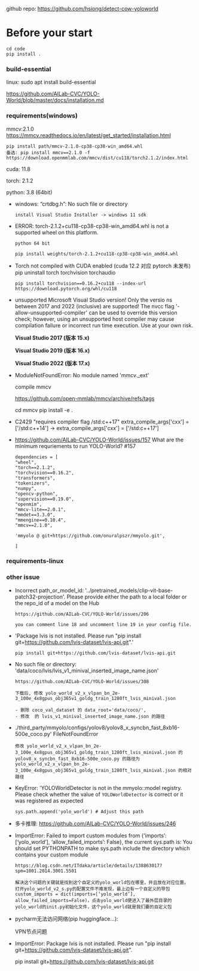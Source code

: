 
github repo: https://github.com/hsiong/detect-cow-yoloworld

# Before your start
```shell
cd code 
pip install .
```

### build-essential 

linux: sudo apt install build-essential 

https://github.com/AILab-CVC/YOLO-World/blob/master/docs/installation.md

### requirements(windows)

mmcv:2.1.0 https://mmcv.readthedocs.io/en/latest/get_started/installation.html

```
pip install path/mmcv-2.1.0-cp38-cp38-win_amd64.whl
备选: pip install mmcv==2.1.0 -f https://download.openmmlab.com/mmcv/dist/cu118/torch2.1.2/index.html
```

cuda: 11.8

torch: 2.1.2

python: 3.8 (64bit)

+ windows: “crtdbg.h”: No such file or directory

  ```
  install Visual Studio Installer -> windows 11 sdk
  ```

+ ERROR: torch-2.1.2+cu118-cp38-cp38-win_amd64.whl is not a supported wheel on this platform.

  ```
  python 64 bit
  
  pip install weights/torch-2.1.2+cu118-cp38-cp38-win_amd64.whl
  ```

+ Torch not compiled with CUDA enabled (cuda 12.2 对应 pytorch 未发布)
  pip uninstall torch torchvision torchaudio

  ```
  pip install torchvision==0.16.2+cu118 --index-url https://download.pytorch.org/whl/cu118
  ```

+ unsupported Microsoft Visual Studio version! Only the versio ns between 2017 and 2022 (inclusive) are supported! The nvcc flag '-allow-unsupported-compiler' can be used to override this version check; however, using an unsupported host compiler may cause compilation failure or incorrect run time execution. Use at your own risk.

  **Visual Studio 2017 (版本 15.x)**

  **Visual Studio 2019 (版本 16.x)**

  **Visual Studio 2022 (版本 17.x)**

+ ModuleNotFoundError: No module named 'mmcv._ext'

  compile mmcv

  https://github.com/open-mmlab/mmcv/archive/refs/tags

  cd mmcv
  pip install -e .

+ C2429 "requires compiler flag /std:c++17"
  extra_compile_args['cxx'] = ['/std:c++14'] -> extra_compile_args['cxx'] = ['/std:c++17']

+ https://github.com/AILab-CVC/YOLO-World/issues/157
  What are the minimum requriements to run YOLO-World? #157

  ```
  dependencies = [
  "wheel",
  "torch==2.1.2",
  "torchvision==0.16.2",
  "transformers",
  "tokenizers",
  "numpy",
  "opencv-python",
  "supervision==0.19.0",
  "openmim",
  "mmcv-lite==2.0.1",
  "mmdet==3.3.0",
  "mmengine==0.10.4",
  "mmcv==2.1.0",
  
  'mmyolo @ git+https://github.com/onuralpszr/mmyolo.git',
  
  ]
  
  ```

### requirements-linux



### other issue

+ Incorrect path_or_model_id: '../pretrained_models/clip-vit-base-patch32-projection'. Please provide either the path to a local folder or the repo_id of a model on the Hub

  ```
  https://github.com/AILab-CVC/YOLO-World/issues/206
  
  you can comment line 18 and uncomment line 19 in your config file.
  ```

+ 'Package lvis is not installed. Please run "pip install git+https://github.com/lvis-dataset/lvis-api.git".'
  ``````
  pip install git+https://github.com/lvis-dataset/lvis-api.git
  ``````

+ No such file or directory: 'data/coco/lvis/lvis_v1_minival_inserted_image_name.json'

  ```
  https://github.com/AILab-CVC/YOLO-World/issues/308 
  
  下载后, 修改 yolo_world_v2_x_vlpan_bn_2e-3_100e_4x8gpus_obj365v1_goldg_train_1280ft_lvis_minival.json
  
  - 删除 coco_val_dataset 的 data_root='data/coco/',
  - 修改  的 lvis_v1_minival_inserted_image_name.json 的路径
  ```

+ ./third_party/mmyolo/configs/yolov8/yolov8_x_syncbn_fast_8xb16-500e_coco.py' FileNotFoundError

  ```
  修改 yolo_world_v2_x_vlpan_bn_2e-3_100e_4x8gpus_obj365v1_goldg_train_1280ft_lvis_minival.json 的 yolov8_x_syncbn_fast_8xb16-500e_coco.py 的路径为 yolo_world_v2_x_vlpan_bn_2e-3_100e_4x8gpus_obj365v1_goldg_train_1280ft_lvis_minival.json 的相对路径
  ```

+ KeyError: 'YOLOWorldDetector is not in the mmyolo::model registry. Please check whether the value of `YOLOWorldDetector` is correct or it was registered as expected
  ```
  sys.path.append('yolo_world') # Adjust this path
  ```

+ 多卡推理: https://github.com/AILab-CVC/YOLO-World/issues/246

+ ImportError: Failed to import custom modules from {‘imports’: [‘yolo_world’], ‘allow_failed_imports’: False}, the current sys.path is:
  You should set PYTHONPATH to make sys.path include the directory which contains your custom module

  ```
  https://blog.csdn.net/ITdaka/article/details/138863017?spm=1001.2014.3001.5501
  
  解决这个问题的关键就是找到这个自定义的yolo_world包在哪里，并且放在对应位置。
  打开yolo_world_v2_s.py的配置文件不难发现，最上边有一个自定义的导包custom_imports = dict(imports=[‘yolo_world’],
  allow_failed_imports=False)，点击yolo_world便进入了最外层目录的yolo_world的init.py初始化文件，这个yolo_world就是我们要的自定义包
  ```

+ pycharm无法访问网络(pip huggingface...): 

  VPN节点问题

+ ImportError: Package lvis is not installed. Please run "pip install git+https://github.com/lvis-dataset/lvis-api.git".

  pip install git+https://github.com/lvis-dataset/lvis-api.git
